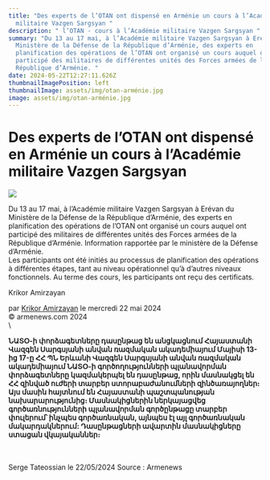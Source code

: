 ```yaml
---
title: "Des experts de l’OTAN ont dispensé en Arménie un cours à l’Académie
  militaire Vazgen Sargsyan "
description: " l’OTAN - cours à l’Académie militaire Vazgen Sargsyan "
summary: "Du 13 au 17 mai, à l’Académie militaire Vazgen Sargsyan à Erévan du
  Ministère de la Défense de la République d’Arménie, des experts en
  planification des opérations de l’OTAN ont organisé un cours auquel ont
  participé des militaires de différentes unités des Forces armées de la
  République d’Arménie. "
date: 2024-05-22T12:27:11.626Z
thumbnailImagePosition: left
thumbnailImage: assets/img/otan-arménie.jpg
image: assets/img/otan-arménie.jpg
---
```

<!--StartFragment-->

# Des experts de l’OTAN ont dispensé en Arménie un cours à l’Académie militaire Vazgen Sargsyan



![](https://www.armenews.com/IMG/arton116158.jpg)

Du 13 au 17 mai, à l’Académie militaire Vazgen Sargsyan à Erévan du Ministère de la Défense de la République d’Arménie, des experts en planification des opérations de l’OTAN ont organisé un cours auquel ont participé des militaires de différentes unités des Forces armées de la République d’Arménie. Information rapportée par le ministère de la Défense d’Arménie.\
Les participants ont été initiés au processus de planification des opérations à différentes étapes, tant au niveau opérationnel qu’à d’autres niveaux fonctionnels. Au terme des cours, les participants ont reçu des certificats.

Krikor Amirzayan

par [Krikor Amirzayan](https://www.armenews.com/spip.php?page=auteur&id_auteur=33) le mercredi 22 mai 2024\
© armenews.com 2024\
\
<!--StartFragment-->

**ՆԱՏՕ-ի փորձագետները դասընթաց են անցկացնում Հայաստանի Վազգեն Սարգսյանի անվան ռազմական ակադեմիայում Մայիսի 13-ից 17-ը ՀՀ ՊՆ Երևանի Վազգեն Սարգսյանի անվան ռազմական ակադեմիայում ՆԱՏՕ-ի գործողությունների պլանավորման փորձագետները կազմակերպել են դասընթաց, որին մասնակցել են ՀՀ զինված ուժերի տարբեր ստորաբաժանումների զինծառայողներ։ Այս մասին հայտնում են Հայաստանի պաշտպանության նախարարությունից։ Մասնակիցներին ներկայացվեց գործառնությունների պլանավորման գործընթացը տարբեր փուլերում՝ ինչպես գործառնական, այնպես էլ այլ գործառնական մակարդակներում: Դասընթացների ավարտին մասնակիցները ստացան վկայականներ։**

<!--EndFragment-->

\
\
Serge Tateossian le 22/05/2024     Source : Armenews